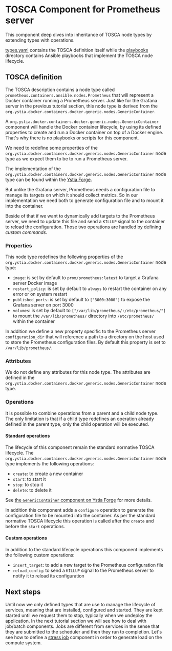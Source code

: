 # TOSCA Component for Prometheus server

This component deep dives into inheritance of TOSCA node types by extending types with operations.

[types.yaml](types.yaml) contains the TOSCA definition itself while the [playbooks](playbooks/) directory contains Ansible playbooks that implement the TOSCA node lifecycle.

## TOSCA definition

The TOSCA description contains a node type called `prometheus.containers.ansible.nodes.Prometheus` that will
represent a Docker container running a Prometheus server.
Just like for the Grafana server in the previous tutorial section, this node type is derived from the `org.ystia.docker.containers.docker.generic.nodes.GenericContainer`.

A `org.ystia.docker.containers.docker.generic.nodes.GenericContainer` component will handle the Docker container lifecycle,
by using its defined properties to create and run a Docker container on top of a Docker engine.
That's why there is no playbooks or scripts for this component.

We need to redefine some properties of the `org.ystia.docker.containers.docker.generic.nodes.GenericContainer` node type as we expect them to be to run a Prometheus server.

The implementation of the `org.ystia.docker.containers.docker.generic.nodes.GenericContainer` node type can be found within the [Ystia Forge](https://github.com/ystia/forge/blob/develop/org/ystia/docker/containers/generic/types.yml).

But unlike the Grafana server, Prometheus needs a configuration file to manage its targets on which it should
collect metrics. So in our implementation we need both to generate configuration file and to mount it into
the container.

Beside of that if we want to dynamically add targets to the Prometheus server, we need to update this file and
send a `KILLUP` signal to the container to reload the configuration. Those two operations are handled by defining
*custom commands*.

### Properties

This node type redefines the following properties of the `org.ystia.docker.containers.docker.generic.nodes.GenericContainer` node type:

* `image`: is set by default to `prom/prometheus:latest` to target a Grafana server Docker image
* `restart_policy`: is set by default to `always` to restart the container on any error or on system restart
* `published_ports`: is set by default to `["3000:3000"]` to expose the Grafana server on port 3000
* `volumes`: is set by default to `["/var/lib/prometheus/:/etc/prometheus/"]` to mount the `/var/lib/prometheus/`
  directory into `/etc/prometheus/` within the container

In addition we define a new property specific to the Prometheus server `configuration_dir` that will reference a
path to a directory on the host used to store the Prometheus configuration files. By default this property is
set to `/var/lib/prometheus/`.

### Attributes

We do not define any attributes for this node type. The attributes are defined in the `org.ystia.docker.containers.docker.generic.nodes.GenericContainer` node type.

### Operations

It is possible to combine operations from a parent and a child node type.
The only limitation is that if a child type redefines an operation already defined in the parent type,
only the child operation will be executed.

#### Standard operations

The lifecycle of this component remain the standard normative TOSCA lifecycle. The `org.ystia.docker.containers.docker.generic.nodes.GenericContainer` node type implements the following operations:

* `create`: to create a new container
* `start`: to start it
* `stop`: to stop it
* `delete`: to delete it

See [the `GenericContainer` component on Ystia Forge](https://github.com/ystia/forge/blob/develop/org/ystia/docker/containers/generic/types.yml) for more details.

In addition this component adds a `configure` operation to generate the configuration file to be mounted into the container. As per the standard normative TOSCA lifecycle this operation is called after the `create` and before the `start` operations.

#### Custom operations

In addition to the standard lifecycle operations this component implements the following custom operations:

* `insert_target`: to add a new target to the Prometheus configuration file
* `reload_config`: to send a `KILLUP` signal to the Prometheus server to notify it to reload its configuration

## Next steps

Until now we only defined types that are use to manage the lifecycle of services, meaning that are installed, configured and started. They are kept started until we request them to stop, typically when we undeploy the application.
In the next tutorial section we will see how to deal with job/batch components. Jobs are different from services
in the sense that they are submitted to the scheduler and then they run to completion.
Let's see how to define a [stress job](../../../stress/job/noscheduler/README.md) component in order to
generate load on the compute system.

